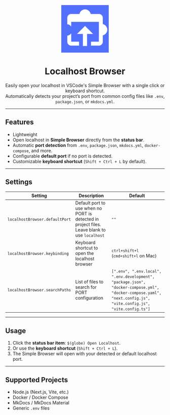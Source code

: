 <p align="center">
  <img src="https://raw.githubusercontent.com/Shadow1363/LocalHost/refs/heads/main/cover/cover.webp" alt="Localhost Browser Cover" width="150"/>
</p>

<h1 align="center">Localhost Browser</h1>

<p align="center">
  Easily open your localhost in VSCode's Simple Browser with a single click or keyboard shortcut.<br/>
  Automatically detects your project’s port from common config files like <code>.env</code>, <code>package.json</code>, or <code>mkdocs.yml</code>.
</p>

---


## Features

- Lightweight
- Open localhost in **Simple Browser** directly from the **status bar**.
- Automatic **port detection** from `.env`, `package.json`, `mkdocs.yml`, `docker-compose`, and more.
- Configurable **default port** if no port is detected.
- Customizable **keyboard shortcut** (`Shift + Ctrl + L` by default).

---

## Settings

| Setting                        | Description                                                                                   | Default                                                                                                                                                         |
| ------------------------------ | --------------------------------------------------------------------------------------------- | --------------------------------------------------------------------------------------------------------------------------------------------------------------- |
| `localhostBrowser.defaultPort` | Default port to use when no PORT is detected in project files. Leave blank to use `localhost` | `""`                                                                                                                                                            |
| `localhostBrowser.keybinding`  | Keyboard shortcut to open the localhost browser                                               | `ctrl+shift+l` (`cmd+shift+l` on Mac)                                                                                                                           |
| `localhostBrowser.searchPaths` | List of files to search for PORT configuration                                                | `[".env", ".env.local", ".env.development", "package.json", "docker-compose.yml", "docker-compose.yaml", "next.config.js", "vite.config.js", "vite.config.ts"]` |

---

## Usage

1. Click the **status bar item**: `$(globe) Open Localhost`.
2. Or use the **keyboard shortcut** (`Shift + Ctrl + L`).
3. The Simple Browser will open with your detected or default localhost port.

---

## Supported Projects

- Node.js (Next.js, Vite, etc.)
- Docker / Docker Compose
- MkDocs / MkDocs Material
- Generic `.env` files
